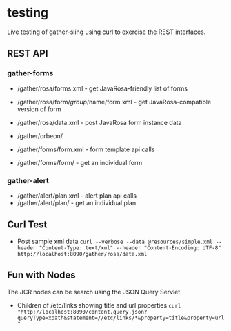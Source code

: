 testing
=======

Live testing of gather-sling using curl to exercise
the REST interfaces.

REST API
--------

### gather-forms

* /gather/rosa/forms.xml - get JavaRosa-friendly list of forms
* /gather/rosa/form/$group/$name/form.xml - get JavaRosa-compatible version of form
* /gather/rosa/data.xml - post JavaRosa form instance data

* /gather/orbeon/

* /gather/forms/form.xml - form template api calls
* /gather/forms/form/<uid> - get an individual form

### gather-alert

* /gather/alert/plan.xml - alert plan api calls
* /gather/alert/plan/<uid> - get an individual plan

Curl Test
---------

* Post sample xml data
    `curl --verbose --data @resources/simple.xml --header "Content-Type: text/xml" --header "Content-Encoding: UTF-8" http://localhost:8090/gather/rosa/data.xml`


Fun with Nodes
--------------
The JCR nodes can be search using the JSON Query Servlet.

* Children of /etc/links showing title and url properties
    `curl "http://localhost:8090/content.query.json?queryType=xpath&statement=//etc/links/*&property=title&property=url"`
